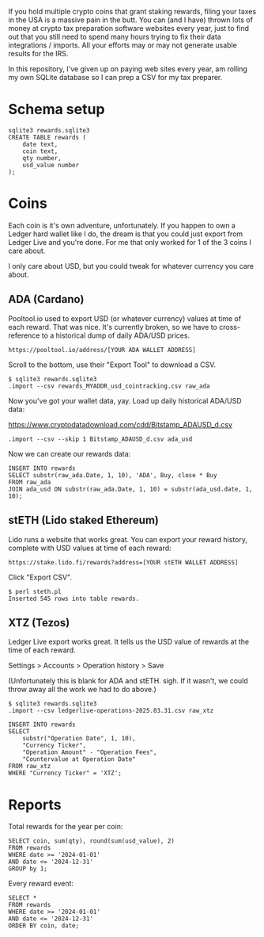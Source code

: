 If you hold multiple crypto coins that grant staking rewards, filing your taxes
in the USA is a massive pain in the butt. You can (and I have) thrown lots of money
at crypto tax preparation software websites every year, just to find out that you still
need to spend many hours trying to fix their data integrations / imports. All your
efforts may or may not generate usable results for the IRS.

In this repository, I've given up on paying web sites every year, am rolling my own
SQLite database so I can prep a CSV for my tax preparer.

# Schema setup

    sqlite3 rewards.sqlite3
    CREATE TABLE rewards (
        date text,
        coin text,
        qty number,
        usd_value number
    );

# Coins

Each coin is it's own adventure, unfortunately. If you happen to own a Ledger hard wallet
like I do, the dream is that you could just export from Ledger Live and you're done.
For me that only worked for 1 of the 3 coins I care about.

I only care about USD, but you could tweak for whatever currency you care about.

## ADA (Cardano)

Pooltool.io used to export USD (or whatever currency) values at time of each reward.
That was nice. It's currently broken, so we have to cross-reference to a historical dump
of daily ADA/USD prices.

    https://pooltool.io/address/[YOUR ADA WALLET ADDRESS]

Scroll to the bottom, use their "Export Tool" to download a CSV.

    $ sqlite3 rewards.sqlite3
    .import --csv rewards_MYADDR_usd_cointracking.csv raw_ada

Now you've got your wallet data, yay. Load up daily historical ADA/USD data:

https://www.cryptodatadownload.com/cdd/Bitstamp_ADAUSD_d.csv

    .import --csv --skip 1 Bitstamp_ADAUSD_d.csv ada_usd

Now we can create our rewards data:

    INSERT INTO rewards
    SELECT substr(raw_ada.Date, 1, 10), 'ADA', Buy, close * Buy
    FROM raw_ada
    JOIN ada_usd ON substr(raw_ada.Date, 1, 10) = substr(ada_usd.date, 1, 10);

## stETH (Lido staked Ethereum)

Lido runs a website that works great. You can export your reward history, complete with USD
values at time of each reward:

    https://stake.lido.fi/rewards?address=[YOUR stETH WALLET ADDRESS]

Click "Export CSV".

    $ perl steth.pl
    Inserted 545 rows into table rewards.

## XTZ (Tezos)

Ledger Live export works great. It tells us the USD value of rewards at the time of each reward.

Settings > Accounts > Operation history > Save

(Unfortunately this is blank for ADA and stETH. sigh. If it wasn't, we could throw away all the
work we had to do above.)

    $ sqlite3 rewards.sqlite3
    .import --csv ledgerlive-operations-2025.03.31.csv raw_xtz

    INSERT INTO rewards
    SELECT
        substr("Operation Date", 1, 10),
        "Currency Ticker",
        "Operation Amount" - "Operation Fees",
        "Countervalue at Operation Date"
    FROM raw_xtz
    WHERE "Currency Ticker" = 'XTZ';

# Reports

Total rewards for the year per coin:

    SELECT coin, sum(qty), round(sum(usd_value), 2)
    FROM rewards
    WHERE date >= '2024-01-01'
    AND date <= '2024-12-31'
    GROUP by 1;

Every reward event:

    SELECT *
    FROM rewards
    WHERE date >= '2024-01-01'
    AND date <= '2024-12-31'
    ORDER BY coin, date;
